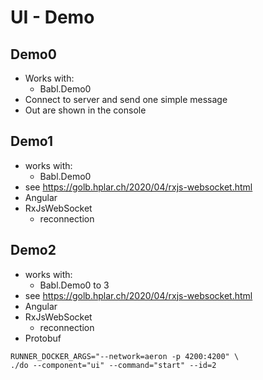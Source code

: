 # UI - Demo

## Demo0
- Works with:
    - Babl.Demo0
- Connect to server and send one simple message
- Out are shown in the console


## Demo1
- works with:
    - Babl.Demo0
- see https://golb.hplar.ch/2020/04/rxjs-websocket.html
- Angular
- RxJsWebSocket
    - reconnection

## Demo2
- works with:
    - Babl.Demo0 to 3
- see https://golb.hplar.ch/2020/04/rxjs-websocket.html
- Angular
- RxJsWebSocket
    - reconnection
- Protobuf

```shell
RUNNER_DOCKER_ARGS="--network=aeron -p 4200:4200" \
./do --component="ui" --command="start" --id=2
```
